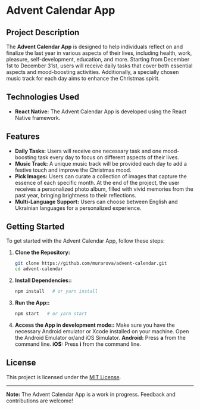 # Advent Calendar App

## Project Description

The **Advent Calendar App** is designed to help individuals reflect on and finalize the last year in various aspects of their lives, including health, work, pleasure, self-development, education, and more. Starting from December 1st to December 31st, users will receive daily tasks that cover both essential aspects and mood-boosting activities. Additionally, a specially chosen music track for each day aims to enhance the Christmas spirit.

## Technologies Used

- **React Native:** The Advent Calendar App is developed using the React Native framework.

## Features

- **Daily Tasks:** Users will receive one necessary task and one mood-boosting task every day to focus on different aspects of their lives.
- **Music Track:** A unique music track will be provided each day to add a festive touch and improve the Christmas mood.
- **Pick Images:** Users can curate a collection of images that capture the essence of each specific month. At the end of the project, the user receives a personalized photo album, filled with vivid memories from the past year, bringing brightness to their reflections.
- **Multi-Language Support:** Users can choose between English and Ukrainian languages for a personalized experience.

## Getting Started

To get started with the Advent Calendar App, follow these steps:

1. **Clone the Repository:**
   ```bash
   git clone https://github.com/murarova/advent-calendar.git
   cd advent-calendar
   ```

2. **Install Dependencies::**
   ```bash
   npm install   # or yarn install
   ```


3. **Run the App::**
   ```bash
   npm start   # or yarn start
   ```

4. **Access the App in development mode::**
Make sure you have the necessary Android emulator or Xcode installed on your machine. Open the Android Emulator or/and iOS Simulator.
**Android:** Press **a** from the command line.
**iOS:** Press **i** from the command line.


## License

This project is licensed under the [MIT License](LICENSE.md).

---

**Note:** The Advent Calendar App is a work in progress. Feedback and contributions are welcome!
